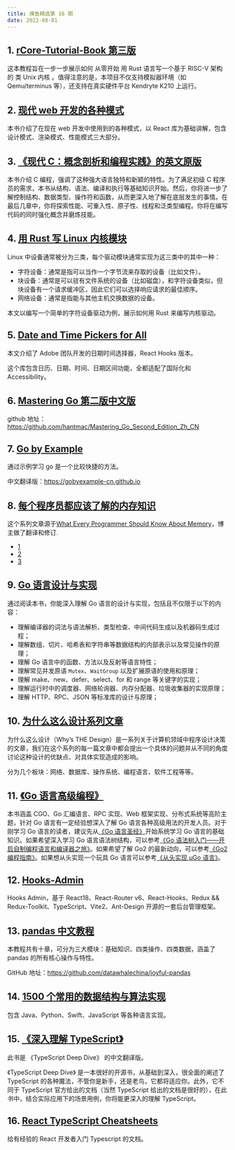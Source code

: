 ```yaml
---
title: 摸鱼精选第 16 期
date: 2022-08-01
---
```



## 1. [rCore-Tutorial-Book 第三版](http://rcore-os.cn/rCore-Tutorial-Book-v3/)

这本教程旨在一步一步展示如何 从零开始 用 Rust 语言写一个基于 RISC-V 架构的 类 Unix 内核 。值得注意的是，本项目不仅支持模拟器环境（如 Qemu/terminus 等），还支持在真实硬件平台 Kendryte K210 上运行。

## 2. [现代 web 开发的各种模式](https://www.patterns.dev/)

本书介绍了在现在 web 开发中使用到的各种模式，以 React 库为基础讲解，包含设计模式、渲染模式、性能模式三大部分。

## 3. [《现代 C：概念剖析和编程实践》的英文原版](https://gustedt.gitlabpages.inria.fr/modern-c/)

本书介绍 C 编程，强调了这种强大语言独特和新颖的特性。为了满足初级 C 程序员的需求，本书从结构、语法、编译和执行等基础知识开始。然后，你将进一步了解控制结构、数据类型、操作符和函数，从而更深入地了解在底层发生的事情。在最后几章中，你将探索性能、可重入性、原子性、线程和泛类型编程。你将在编写代码的同时强化概念并磨炼技能。

## 4. [用 Rust 写 Linux 内核模块](https://mp.weixin.qq.com/s/m2eZ0lEzQHjrNVC6YCC_IA)

Linux 中设备通常被分为三类，每个驱动模块通常实现为这三类中的其中一种：

- 字符设备：通常是指可以当作一个字节流来存取的设备（比如文件）。
- 块设备：通常是可以驻有文件系统的设备（比如磁盘），和字符设备类似，但块设备有一个请求缓冲区，因此它们可以选择响应请求的最佳顺序。
- 网络设备：通常是指能与其他主机交换数据的设备。

本文以编写一个简单的字符设备驱动为例，展示如何用 Rust 来编写内核驱动。

## 5. [Date and Time Pickers for All](https://react-spectrum.adobe.com/blog/date-and-time-pickers-for-all.html)

本文介绍了 Adobe 团队开发的日期时间选择器，React Hooks 版本。

这个库包含日历、日期、时间、日期区间功能，全都适配了国际化和 Accessibility。

## 6. [Mastering Go 第二版中文版](https://hantmac.gitbook.io/mastering-go-second/)

github 地址：https://github.com/hantmac/Mastering_Go_Second_Edition_Zh_CN

## 7. [Go by Example](https://github.com/mmcgrana/gobyexample)

通过示例学习 go 是一个比较快捷的方法。

中文翻译版：https://gobyexample-cn.github.io

## 8. [每个程序员都应该了解的内存知识](https://lrita.github.io/2018/06/10/programmer-should-know-about-memory-0/)

这个系列文章源于[What Every Programmer Should Know About Memory](https://akkadia.org/drepper/cpumemory.pdf)，博主做了翻译和修订.

- [1](https://lrita.github.io/2018/06/10/programmer-should-know-about-memory-0/)
- [2](https://lrita.github.io/2018/06/30/programmer-should-know-about-memory-1/)
- [3](https://lrita.github.io/2022/04/01/programmer-should-know-about-memory-2/)

## 9. [Go 语言设计与实现](https://draveness.me/golang/)

通过阅读本书，你能深入理解 Go 语言的设计与实现，包括且不仅限于以下的内容：

- 理解编译器的词法与语法解析、类型检查、中间代码生成以及机器码生成过程；
- 理解数组、切片、哈希表和字符串等数据结构的内部表示以及常见操作的原理；
- 理解 Go 语言中的函数、方法以及反射等语言特性；
- 理解常见并发原语 `Mutex`、`WaitGroup` 以及扩展原语的使用和原理；
- 理解 make、new、defer、select、for 和 range 等关键字的实现；
- 理解运行时中的调度器、网络轮询器、内存分配器、垃圾收集器的实现原理；
- 理解 HTTP、RPC、JSON 等标准库的设计与原理；

## 10. [为什么这么设计系列文章](https://draven.co/whys-the-design/)

为什么这么设计（Why’s THE Design）是一系列关于计算机领域中程序设计决策的文章，我们在这个系列的每一篇文章中都会提出一个具体的问题并从不同的角度讨论这种设计的优缺点、对具体实现造成的影响。

分为几个板块：网络、数据库、操作系统、编程语言、软件工程等等。

## 11. [《Go 语言高级编程》](https://github.com/chai2010/advanced-go-programming-book)

本书涵盖 CGO、Go 汇编语言、RPC 实现、Web 框架实现、分布式系统等高阶主题，针对 Go 语言有一定经验想深入了解 Go 语言各种高级用法的开发人员。对于刚学习 Go 语言的读者，建议先从[《Go 语言圣经》](https://github.com/golang-china/gopl-zh)开始系统学习 Go 语言的基础知识。如果希望深入学习 Go 语言语法树结构，可以参考[《Go 语法树入门——开启自制编程语言和编译器之旅》](https://github.com/chai2010/go-ast-book)。如果希望了解 Go2 的最新动向，可以参考[《Go2 编程指南》](https://github.com/chai2010/go2-book)。如果想从头实现一个玩具 Go 语言可以参考[《从头实现 µGo 语言》](https://github.com/chai2010/ugo-compiler-book)。

## 12. [Hooks-Admin](https://github.com/HalseySpicy/Hooks-Admin)

Hooks Admin，基于 React18、React-Router v6、React-Hooks、Redux && Redux-Toolkit、TypeScript、Vite2、Ant-Design 开源的一套后台管理框架。

## 13. [pandas 中文教程](http://joyfulpandas.datawhale.club/Content/index.html)

本教程共有十章，可分为三大模块：基础知识、四类操作、四类数据，涵盖了 pandas 的所有核心操作与特性。

GitHub 地址：https://github.com/datawhalechina/joyful-pandas

## 14. [1500 个常用的数据结构与算法实现](https://kalkicode.com/data-structure/1500-most-common-data-structures-and-algorithms-solutions)

包含 Java、Python、Swift、JavaScript 等各种语言实现。

## 15. [《深入理解 TypeScript》](https://jkchao.github.io/typescript-book-chinese)

此书是 《TypeScript Deep Dive》 的中文翻译版。

《TypeScript Deep Dive》 是一本很好的开源书，从基础到深入，很全面的阐述了 TypeScript 的各种魔法，不管你是新手，还是老鸟，它都将适应你。此外，它不同于 TypeScript 官方给出的文档（当然 TypeScript 给出的文档是很好的），在此书中，结合实际应用下的场景用例，你将能更深入的理解 TypeScript。

## 16. [React TypeScript Cheatsheets](https://react-typescript-cheatsheet.netlify.app/)

给有经验的 React 开发者入门 Typescript 的文档。
